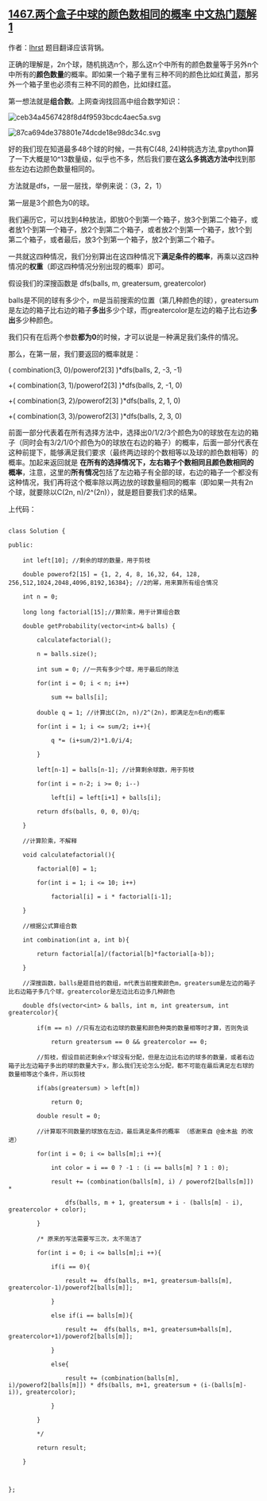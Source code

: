 ## [1467.两个盒子中球的颜色数相同的概率 中文热门题解1](https://leetcode.cn/problems/probability-of-a-two-boxes-having-the-same-number-of-distinct-balls/solutions/100000/c-dfs-zu-he-shu-xue-si-lu-dai-ma-by-lhrst)

作者：[lhrst](https://leetcode.cn/u/lhrst)
题目翻译应该背锅。
正确的理解是，2n个球，随机挑选n个，那么这n个中所有的颜色数量等于另外n个中所有的**颜色数量**的概率。即如果一个箱子里有三种不同的颜色比如红黄蓝，那另外一个箱子里也必须有三种不同的颜色，比如绿红蓝。
第一想法就是**组合数**。上网查询找回高中组合数学知识：
![ceb34a4567428f8d4f9593bcdc4aec5a.svg](https://pic.leetcode-cn.com/96e6253065ed0a8cc80ac65c4fb8518d32a5c59735e0a2cf2fc818c215596bcb-ceb34a4567428f8d4f9593bcdc4aec5a.svg)
![87ca694de378801e74dcde18e98dc34c.svg](https://pic.leetcode-cn.com/e3a2721d25092a883fae64416330ce4eea43d6f814fc1988076a359db0411bd2-87ca694de378801e74dcde18e98dc34c.svg)
好的我们现在知道最多48个球的时候，一共有C(48, 24)种挑选方法,拿python算了一下大概是10^13数量级，似乎也不多，然后我们要在**这么多挑选方法中**找到那些左边右边颜色数量相同的。
方法就是dfs，一层一层找，举例来说：（3，2，1）
第一层是3个颜色为0的球。
我们遍历它，可以找到4种放法，即放0个到第一个箱子，放3个到第二个箱子，或者放1个到第一个箱子，放2个到第二个箱子，或者放2个到第一个箱子，放1个到第二个箱子，或者最后，放3个到第一个箱子，放2个到第二个箱子。
一共就这四种情况，我们分别算出在这四种情况下**满足条件的概率**，再乘以这四种情况的**权重**（即这四种情况分别出现的概率）即可。
假设我们的深搜函数是 dfs(balls, m, greatersum, greatercolor)
balls是不同的球有多少个，m是当前搜索的位置（第几种颜色的球），greatersum是左边的箱子比右边的箱子**多出**多少个球，而greatercolor是左边的箱子比右边**多出**多少种颜色。
我们只有在后两个参数**都为0**的时候，才可以说是一种满足我们条件的情况。
那么，在第一层，我们要返回的概率就是：
( combination(3, 0)/powerof2[3] )*dfs(balls, 2, -3, -1)
+( combination(3, 1)/powerof2[3] )*dfs(balls, 2, -1, 0)
+( combination(3, 2)/powerof2[3] )*dfs(balls, 2, 1, 0)
+( combination(3, 3)/powerof2[3] )*dfs(balls, 2, 3, 0)
前面一部分代表着在所有选择方法中，选择出0/1/2/3个颜色为0的球放在左边的箱子（同时会有3/2/1/0个颜色为0的球放在右边的箱子）的概率，后面一部分代表在这种前提下，能够满足我们要求（最终两边球的个数相等以及球的颜色数相等）的概率。加起来返回就是 **在所有的选择情况下，左右箱子个数相同且颜色数相同的概率**，注意，这里的**所有情况**包括了左边箱子有全部的球，右边的箱子一个都没有这种情况，我们再将这个概率除以两边放的球数量相同的概率（即如果一共有2n个球，就要除以C(2n, n)/2^(2n)），就是题目要我们求的结果。
上代码：
```
class Solution {
public:
    int left[10]; //剩余的球的数量，用于剪枝
    double powerof2[15] = {1, 2, 4, 8, 16,32, 64, 128, 256,512,1024,2048,4096,8192,16384}; //2的幂，用来算所有组合情况
    int n = 0;
    long long factorial[15];//算阶乘，用于计算组合数
    double getProbability(vector<int>& balls) {
        calculatefactorial();
        n = balls.size();
        int sum = 0; //一共有多少个球，用于最后的除法
        for(int i = 0; i < n; i++)
            sum += balls[i];
        double q = 1; //计算出C(2n, n)/2^(2n)，即满足左n右n的概率
        for(int i = 1; i <= sum/2; i++){
            q *= (i+sum/2)*1.0/i/4;
        }
        left[n-1] = balls[n-1]; //计算剩余球数，用于剪枝
        for(int i = n-2; i >= 0; i--)
            left[i] = left[i+1] + balls[i];
        return dfs(balls, 0, 0, 0)/q;
    }
    //计算阶乘，不解释
    void calculatefactorial(){
        factorial[0] = 1;
        for(int i = 1; i <= 10; i++)
            factorial[i] = i * factorial[i-1];
    }
    //根据公式算组合数
    int combination(int a, int b){
        return factorial[a]/(factorial[b]*factorial[a-b]);
    }
    //深搜函数，balls是题目给的数组，m代表当前搜索颜色m，greatersum是左边的箱子比右边箱子多几个球，greatercolor是左边比右边多几种颜色
    double dfs(vector<int> & balls, int m, int greatersum, int greatercolor){
        if(m == n) //只有左边右边球的数量和颜色种类的数量相等时才算，否则免谈
            return greatersum == 0 && greatercolor == 0;
        //剪枝，假设目前还剩余x个球没有分配，但是左边比右边的球多的数量，或者右边箱子比左边箱子多出的球的数量大于x，那么我们无论怎么分配，都不可能在最后满足左右球的数量相等这个条件，所以剪枝
        if(abs(greatersum) > left[m])
            return 0;
        double result = 0;
        //计算取不同数量的球放在左边，最后满足条件的概率 （感谢来自 @金木盐 的改进）
        for(int i = 0; i <= balls[m];i ++){
            int color = i == 0 ? -1 : (i == balls[m] ? 1 : 0);
            result += (combination(balls[m], i) / powerof2[balls[m]]) * 
                dfs(balls, m + 1, greatersum + i - (balls[m] - i), greatercolor + color);
        }
        /* 原来的写法需要写三次，太不简洁了
        for(int i = 0; i <= balls[m];i ++){
            if(i == 0){
                result +=  dfs(balls, m+1, greatersum-balls[m], greatercolor-1)/powerof2[balls[m]];
            }
            else if(i == balls[m]){
                result +=  dfs(balls, m+1, greatersum+balls[m], greatercolor+1)/powerof2[balls[m]];
            }
            else{
                result += (combination(balls[m], i)/powerof2[balls[m]]) * dfs(balls, m+1, greatersum + (i-(balls[m]-i)), greatercolor);
            }
        }
        */
        return result;
    }

};
```



